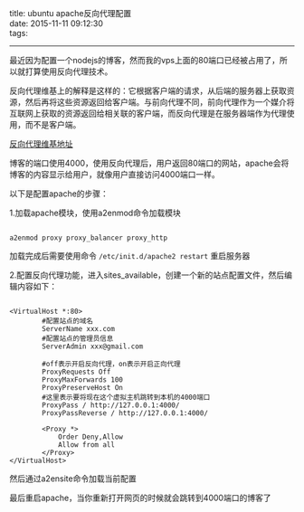 title: ubuntu apache反向代理配置   
date: 2015-11-11 09:12:30   
tags:

---

最近因为配置一个nodejs的博客，然而我的vps上面的80端口已经被占用了，所以就打算使用反向代理技术。

反向代理维基上的解释是这样的：它根据客户端的请求，从后端的服务器上获取资源，然后再将这些资源返回给客户端。与前向代理不同，前向代理作为一个媒介将互联网上获取的资源返回给相关联的客户端，而反向代理是在服务器端作为代理使用，而不是客户端。

[反向代理维基地址](https://zh.wikipedia.org/wiki/反向代理)

博客的端口使用4000，使用反向代理后，用户返回80端口的网站，apache会将博客的内容显示给用户，就像用户直接访问4000端口一样。

以下是配置apache的步骤：

1.加载apache模块，使用a2enmod命令加载模块

```

a2enmod proxy proxy_balancer proxy_http 

```

加载完成后需要使用命令 `/etc/init.d/apache2 restart` 重启服务器

2.配置反向代理功能，进入sites_available，创建一个新的站点配置文件，然后编辑内容如下：

```

<VirtualHost *:80>
		#配置站点的域名
        ServerName xxx.com
        #配置站点的管理员信息
        ServerAdmin xxx@gmail.com

		#off表示开启反向代理，on表示开启正向代理
        ProxyRequests Off
        ProxyMaxForwards 100
        ProxyPreserveHost On
        #这里表示要将现在这个虚拟主机跳转到本机的4000端口
        ProxyPass / http://127.0.0.1:4000/
        ProxyPassReverse / http://127.0.0.1:4000/

        <Proxy *>
            Order Deny,Allow
            Allow from all
        </Proxy>
</VirtualHost>

```

然后通过a2ensite命令加载当前配置

最后重启apache，当你重新打开网页的时候就会跳转到4000端口的博客了


